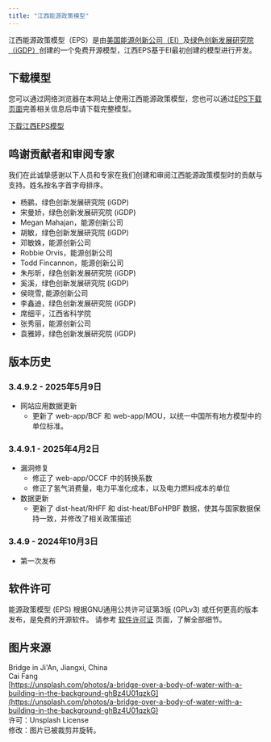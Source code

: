 ```yaml
---
title: "江西能源政策模型"
---
```


江西能源政策模型（EPS）是由[美国能源创新公司（EI）](https://energyinnovation.org/)及[绿色创新发展研究院（iGDP）](http://www.igdp.cn/)创建的一个免费开源模型，江西EPS基于EI最初创建的模型进行开发。

## 下载模型

您可以通过网络浏览器在本网站上使用江西能源政策模型，您也可以通过[EPS下载页面](../download)完善相关信息后申请下载完整模型。

<p><a href="https://wkf.ms/3PSqQd1" class="btn">下载江西EPS模型</a></p>

## 鸣谢贡献者和审阅专家
我们在此诚挚感谢以下人员和专家在我们创建和审阅江西能源政策模型时的贡献与支持。姓名按名字首字母排序。

* 杨鹂，绿色创新发展研究院 (iGDP)
* 宋曼娇，绿色创新发展研究院 (iGDP)
* Megan Mahajan，能源创新公司
* 胡敏，绿色创新发展研究院 (iGDP)
* 邓敏姝，能源创新公司
* Robbie Orvis，能源创新公司
* Todd Fincannon，能源创新公司
* 朱彤昕，绿色创新发展研究院 (iGDP)
* 奚溪，绿色创新发展研究院 (iGDP)
* 侯晓雪, 能源创新公司 
* 李鑫迪，绿色创新发展研究院 (iGDP)
* 席细平，江西省科学院
* 张秀丽，能源创新公司
* 袁雅婷，绿色创新发展研究院 (iGDP)

## 版本历史

### **3.4.9.2 - 2025年5月9日**

* 网站应用数据更新
  * 更新了 web-app/BCF 和 web-app/MOU，以统一中国所有地方模型中的单位标准。

### **3.4.9.1 - 2025年4月2日**

* 漏洞修复
  * 修正了 web-app/OCCF 中的转换系数
  * 修正了氢气消费量，电力平准化成本，以及电力燃料成本的单位
* 数据更新
  * 更新了 dist-heat/RHFF 和 dist-heat/BFoHPBF 数据，使其与国家数据保持一致，并修改了相关政策描述

### **3.4.9 - 2024年10月3日**

* 第一次发布

## 软件许可

能源政策模型 (EPS) 根据GNU通用公共许可证第3版 (GPLv3) 或任何更高的版本发布，是免费的开源软件。 请参考 [软件许可证](../software-license) 页面，了解全部细节。

## 图片来源
Bridge in Ji'An, Jiangxi, China<br/>
Cai Fang<br/>
[https://unsplash.com/photos/a-bridge-over-a-body-of-water-with-a-building-in-the-background-ghBz4U01qzkG](https://unsplash.com/photos/a-bridge-over-a-body-of-water-with-a-building-in-the-background-ghBz4U01qzkG)<br/>
许可：Unsplash License<br/>
修改：图片已被裁剪并旋转。
